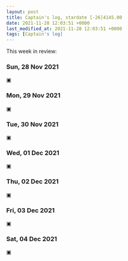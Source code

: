 ```yaml
---
layout: post
title: Captain's log, stardate [-26]4145.00
date: 2021-11-28 12:03:51 +0000
last_modified_at: 2021-11-28 12:03:51 +0000
tags: [Captain's log]
---
```


This week in review:

<!-- more -->

### Sun, 28 Nov 2021

▣

### Mon, 29 Nov 2021

▣

### Tue, 30 Nov 2021

▣

### Wed, 01 Dec 2021

▣

### Thu, 02 Dec 2021

▣

### Fri, 03 Dec 2021

▣

### Sat, 04 Dec 2021

▣
